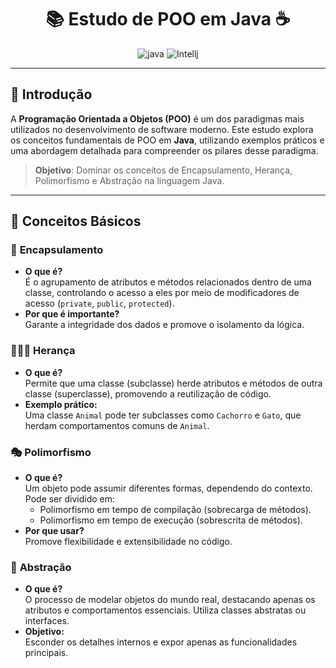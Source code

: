 <h1 align="center">📚 Estudo de POO em Java ☕</h1>

<div align="center">

  ![java](https://img.shields.io/badge/Java-ED8B00?style=for-the-badge&logo=openjdk&logoColor=white)
  ![Intellj](https://img.shields.io/badge/Made%20for-Intellij_IDEA-1f425f.svg)

</div>

---

## 📝 Introdução

A **Programação Orientada a Objetos (POO)** é um dos paradigmas mais utilizados no desenvolvimento de software moderno. Este estudo explora os conceitos fundamentais de POO em **Java**, utilizando exemplos práticos e uma abordagem detalhada para compreender os pilares desse paradigma.

> **Objetivo**: Dominar os conceitos de Encapsulamento, Herança, Polimorfismo e Abstração na linguagem Java.

---

## 🚀 Conceitos Básicos

### 🔐 **Encapsulamento**
- **O que é?**  
  É o agrupamento de atributos e métodos relacionados dentro de uma classe, controlando o acesso a eles por meio de modificadores de acesso (`private`, `public`, `protected`).  
- **Por que é importante?**  
  Garante a integridade dos dados e promove o isolamento da lógica.

### 👨‍👩‍👦 **Herança**
- **O que é?**  
  Permite que uma classe (subclasse) herde atributos e métodos de outra classe (superclasse), promovendo a reutilização de código.  
- **Exemplo prático:**  
  Uma classe `Animal` pode ter subclasses como `Cachorro` e `Gato`, que herdam comportamentos comuns de `Animal`.

### 🎭 **Polimorfismo**
- **O que é?**  
  Um objeto pode assumir diferentes formas, dependendo do contexto. Pode ser dividido em:
  - Polimorfismo em tempo de compilação (sobrecarga de métodos).
  - Polimorfismo em tempo de execução (sobrescrita de métodos).  
- **Por que usar?**  
  Promove flexibilidade e extensibilidade no código.

### 🧩 **Abstração**
- **O que é?**  
  O processo de modelar objetos do mundo real, destacando apenas os atributos e comportamentos essenciais. Utiliza classes abstratas ou interfaces.  
- **Objetivo:**  
  Esconder os detalhes internos e expor apenas as funcionalidades principais.


